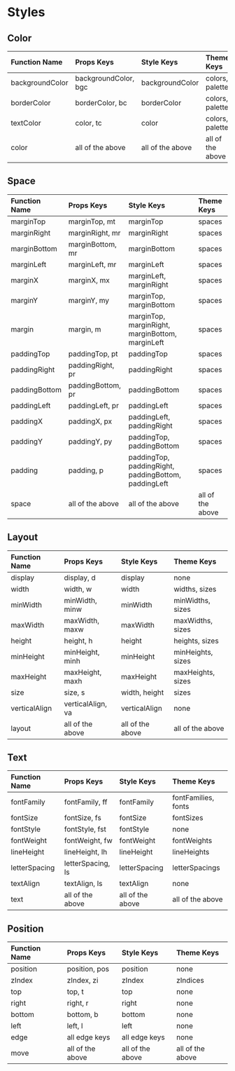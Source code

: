 # Styles

## Color

| Function Name   | Props Keys           | Style Keys       | Theme Keys       |
| :-------------- | :------------------- | :--------------- | :--------------- |
| backgroundColor | backgroundColor, bgc | backgroundColor  | colors, palette  |
| borderColor     | borderColor, bc      | borderColor      | colors, palette  |
| textColor       | color, tc            | color            | colors, palette  |
| color           | all of the above     | all of the above | all of the above |

## Space

| Function Name | Props Keys        | Style Keys                                           | Theme Keys       |
| :------------ | :---------------- | :--------------------------------------------------- | :--------------- |
| marginTop     | marginTop, mt     | marginTop                                            | spaces           |
| marginRight   | marginRight, mr   | marginRight                                          | spaces           |
| marginBottom  | marginBottom, mr  | marginBottom                                         | spaces           |
| marginLeft    | marginLeft, mr    | marginLeft                                           | spaces           |
| marginX       | marginX, mx       | marginLeft, marginRight                              | spaces           |
| marginY       | marginY, my       | marginTop, marginBottom                              | spaces           |
| margin        | margin, m         | marginTop, marginRight, marginBottom, marginLeft     | spaces           |
| paddingTop    | paddingTop, pt    | paddingTop                                           | spaces           |
| paddingRight  | paddingRight, pr  | paddingRight                                         | spaces           |
| paddingBottom | paddingBottom, pr | paddingBottom                                        | spaces           |
| paddingLeft   | paddingLeft, pr   | paddingLeft                                          | spaces           |
| paddingX      | paddingX, px      | paddingLeft, paddingRight                            | spaces           |
| paddingY      | paddingY, py      | paddingTop, paddingBottom                            | spaces           |
| padding       | padding, p        | paddingTop, paddingRight, paddingBottom, paddingLeft | spaces           |
| space         | all of the above  | all of the above                                     | all of the above |

## Layout

| Function Name | Props Keys        | Style Keys       | Theme Keys        |
| :------------ | :---------------- | :--------------- | :---------------- |
| display       | display, d        | display          | none              |
| width         | width, w          | width            | widths, sizes     |
| minWidth      | minWidth, minw    | minWidth         | minWidths, sizes  |
| maxWidth      | maxWidth, maxw    | maxWidth         | maxWidths, sizes  |
| height        | height, h         | height           | heights, sizes    |
| minHeight     | minHeight, minh   | minHeight        | minHeights, sizes |
| maxHeight     | maxHeight, maxh   | maxHeight        | maxHeights, sizes |
| size          | size, s           | width, height    | sizes             |
| verticalAlign | verticalAlign, va | verticalAlign    | none              |
| layout        | all of the above  | all of the above | all of the above  |

## Text

| Function Name | Props Keys        | Style Keys       | Theme Keys          |
| :------------ | :---------------- | :--------------- | :------------------ |
| fontFamily    | fontFamily, ff    | fontFamily       | fontFamilies, fonts |
| fontSize      | fontSize, fs      | fontSize         | fontSizes           |
| fontStyle     | fontStyle, fst    | fontStyle        | none                |
| fontWeight    | fontWeight, fw    | fontWeight       | fontWeights         |
| lineHeight    | lineHeight, lh    | lineHeight       | lineHeights         |
| letterSpacing | letterSpacing, ls | letterSpacing    | letterSpacings      |
| textAlign     | textAlign, ls     | textAlign        | none                |
| text          | all of the above  | all of the above | all of the above    |

## Position

| Function Name | Props Keys       | Style Keys       | Theme Keys       |
| :------------ | :--------------- | :--------------- | :--------------- |
| position      | position, pos    | position         | none             |
| zIndex        | zIndex, zi       | zIndex           | zIndices         |
| top           | top, t           | top              | none             |
| right         | right, r         | right            | none             |
| bottom        | bottom, b        | bottom           | none             |
| left          | left, l          | left             | none             |
| edge          | all edge keys    | all edge keys    | none             |
| move          | all of the above | all of the above | all of the above |
